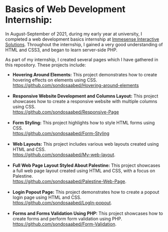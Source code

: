 <h1>Basics of Web Development Internship:</h1>
	<p>In August-September of 2021, during my early year at university, I completed a web development basics internship at <a href="https://immesense.com/"> Immesense Interactive Solutions</a>. Throughout the internship, I gained a very good understanding of HTML and CSS3, and began to learn server-side PHP.</p>
  
  <p>As part of my internship, I created several pages which I have gathered in this repository. These projects include:</p>
  
  <ul>
	<li><strong>Hovering Around Elements:</strong> This project demonstrates how to create hovering effects on elements using CSS. </br>
  <a href="https://github.com/sondosaabed/Hovering-around-elements">https://github.com/sondosaabed/Hovering-around-elements</a></li>
	</br>
  <li><strong>Responsive Website Development and Columns Layout:</strong> This project showcases how to create a responsive website with multiple columns using CSS. </br>
  <a href="https://github.com/sondosaabed/Responsive-Page">https://github.com/sondosaabed/Responsive-Page</a></li>
	</br>
  <li><strong>Form Styling:</strong> This project highlights how to style HTML forms using CSS. </br>
  <a href="https://github.com/sondosaabed/Form-Styling">https://github.com/sondosaabed/Form-Styling</a></li>
  </br>
	<li><strong>Web Layouts:</strong> This project includes various web layouts created using HTML and CSS. </br>
  <a href="https://github.com/sondosaabed/My-web-layout">https://github.com/sondosaabed/My-web-layout</a>.</li>
  </br>
	<li><strong>Full Web Page Layout Styled About Palestine:</strong> This project showcases a full web page layout created using HTML and CSS, with a focus on Palestine. </br>
  <a href="https://github.com/sondosaabed/Palestine-Web-Page">https://github.com/sondosaabed/Palestine-Web-Page</a>.</li>
  </br>
	<li><strong>Login Popout Page:</strong> This project demonstrates how to create a popout login page using HTML and CSS. </br>
  <a href="https://github.com/sondosaabed/LogIn-popout">https://github.com/sondosaabed/LogIn-popout</a>.</li>
  </br>
	<li><strong>Forms and Forms Validation Using PHP:</strong> This project showcases how to create forms and perform form validation using PHP. </br>
  <a href="https://github.com/sondosaabed/Form-Validation">https://github.com/sondosaabed/Form-Validation</a>.</li>
  </br>
</ul>
